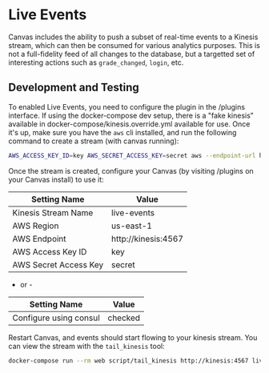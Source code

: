 # Live Events

Canvas includes the ability to push a subset of real-time events to a
Kinesis stream, which can then be consumed for various analytics
purposes. This is not a full-fidelity feed of all changes to the
database, but a targetted set of interesting actions such as
`grade_changed`, `login`, etc.

## Development and Testing

To enabled Live Events, you need to configure the plugin in the /plugins
interface. If using the docker-compose dev setup, there is a "fake
kinesis" available in docker-compose/kinesis.override.yml available for
use. Once it's up, make sure you have the `aws` cli installed, and run
the following command to create a stream (with canvas running):

```bash
AWS_ACCESS_KEY_ID=key AWS_SECRET_ACCESS_KEY=secret aws --endpoint-url http://kinesis.canvaslms.docker/ kinesis create-stream --stream-name=live-events --shard-count=1 --region=us-east-1
```

Once the stream is created, configure your Canvas (by visiting /plugins on your Canvas install) to use
it:

| Setting Name          | Value               |
| --------------------- | ------------------- |
| Kinesis Stream Name   | live-events         |
| AWS Region            | us-east-1           |
| AWS Endpoint          | http://kinesis:4567 |
| AWS Access Key ID     | key                 |
| AWS Secret Access Key | secret              |

- or -

| Setting Name           | Value               |
| ---------------------- | ------------------- |
| Configure using consul | checked             |

Restart Canvas, and events should start flowing to your kinesis stream.
You can view the stream with the `tail_kinesis` tool:

```bash
docker-compose run --rm web script/tail_kinesis http://kinesis:4567 live-events
```
